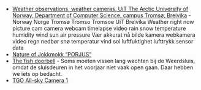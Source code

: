 - [Weather observations, weather cameras, UiT The Arctic University of Norway, Department of Computer Science, campus Tromsø, Breivika](https://weather.cs.uit.no/) - Norway Norge Tromsø Tromso Tromsoe UiT Breivika Weather right now picture cam camera webcam timelapse video rain snow temperature humidity wind sun air pressure Vær akkurat nå bilde kamera webkamera video regn nedbør snø temperatur vind sol luftfuktighet lufttrykk sensor data
- [Nature of Jokkmokk “PORJUS”](https://uk.jokkmokk.jp/)
- [The fish doorbell](https://visdeurbel.nl/en/the-fish-doorbell/) - Soms moeten vissen lang wachten bij de Weerdsluis, omdat de sluisdeuren in het voorjaar niet vaak open gaan. Daar hebben we iets op bedacht.
- [TGO All-sky Camera 1](https://fox.phys.uit.no/ASC/ASC01.html)